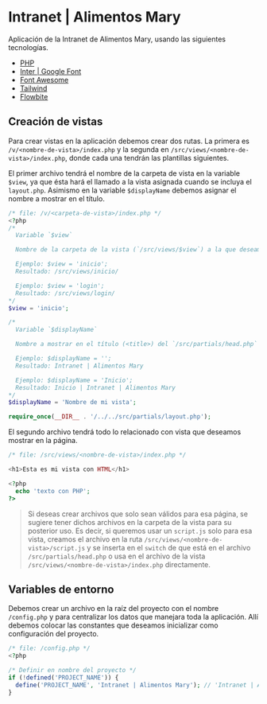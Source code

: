 # Intranet | Alimentos Mary
Aplicación de la Intranet de Alimentos Mary, usando las siguientes tecnologías.

- [PHP](https://www.php.net/)
- [Inter | Google Font](https://fonts.google.com/specimen/Inter/)
- [Font Awesome](https://fontawesome.com/search?o=r&m=free)
- [Tailwind](https://tailwindcss.com/)
- [Flowbite](https://flowbite.com/)

## Creación de vistas
Para crear vistas en la aplicación debemos crear dos rutas. La primera es `/v/<nombre-de-vista>/index.php` y la segunda en `/src/views/<nombre-de-vista>/index.php`, donde cada una tendrán las plantillas siguientes.

El primer archivo tendrá el nombre de la carpeta de vista en la variable `$view`, ya que ésta hará el llamado a la vista asignada cuando se incluya el `layout.php`. Asimismo en la variable `$displayName` debemos asignar el nombre a mostrar en el título.

```php
/* file: /v/<carpeta-de-vista>/index.php */
<?php
/*
  Variable `$view`

  Nombre de la carpeta de la vista (`/src/views/$view`) a la que deseamos ingresar.

  Ejemplo: $view = 'inicio';
  Resultado: /src/views/inicio/

  Ejemplo: $view = 'login';
  Resultado: /src/views/login/
*/
$view = 'inicio';

/*
  Variable `$displayName`

  Nombre a mostrar en el título (<title>) del `/src/partials/head.php` de la vista.

  Ejemplo: $displayName = '';
  Resultado: Intranet | Alimentos Mary

  Ejemplo: $displayName = 'Inicio';
  Resultado: Inicio | Intranet | Alimentos Mary
*/
$displayName = 'Nombre de mi vista';

require_once(__DIR__ . '/../../src/partials/layout.php');
```

El segundo archivo tendrá todo lo relacionado con vista que deseamos mostrar en la página.

```php
/* file: /src/views/<nombre-de-vista>/index.php */

<h1>Esta es mi vista con HTML</h1>

<?php
  echo 'texto con PHP';
?>
```

> Si deseas crear archivos que solo sean válidos para esa página, se sugiere tener dichos archivos en la carpeta de la vista para su posterior uso. Es decir, si queremos usar un `script.js` solo para esa vista, creamos el archivo en la ruta `/src/views/<nombre-de-vista>/script.js` y se inserta en el `switch` de que está en el archivo `/src/partials/head.php` o usa en el archivo de la vista `/src/views/<nombre-de-vista>/index.php` directamente.

## Variables de entorno
Debemos crear un archivo en la raíz del proyecto con el nombre `/config.php` y para centralizar los datos que manejara toda la aplicación. Allí debemos colocar las constantes que deseamos inicializar como configuración del proyecto.

```php
/* file: /config.php */
<?php

/* Definir en nombre del proyecto */
if (!defined('PROJECT_NAME')) {
  define('PROJECT_NAME', 'Intranet | Alimentos Mary'); // 'Intranet | Alimentos Mary'
}
```